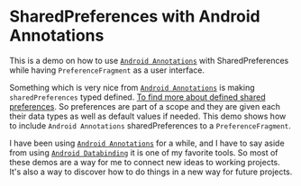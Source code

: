 # SharedPreferences with Android Annotations

This is a demo on how to use [`Android Annotations`](https://github.com/androidannotations/androidannotations) with SharedPreferences while having `PreferenceFragment` as a user interface.

Something which is very nice from [`Android Annotations`](https://github.com/androidannotations/androidannotations) is making `sharedPreferences` typed defined. [To find more about defined shared preferences](https://github.com/androidannotations/androidannotations/wiki/SharedPreferencesHelpers).
So preferences are part of a scope and they are given each their data types as well as default values if needed. This demo shows how to include `Android Annotations` sharedPreferences to a `PreferenceFragment`.

I have been using [`Android Annotations`](https://github.com/androidannotations/androidannotations) for a while, and I have to say aside from using [`Android Databinding`](https://developer.android.com/topic/libraries/data-binding/index.html) it is one of my favorite tools. So most of these demos are a way for me to connect new ideas to working projects. It's also a way to discover how to do things in a new way for future projects.
